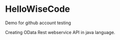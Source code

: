 # HelloWiseCode
Demo for github account testing

Creating OData Rest webservice API in java language.
